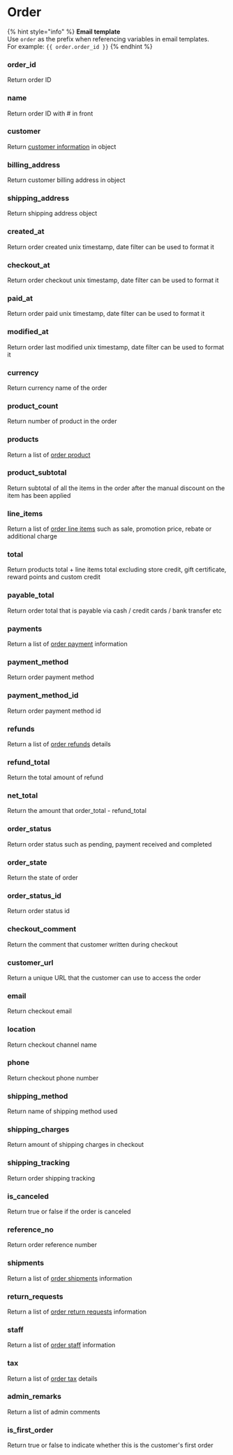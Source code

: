 # Order

{% hint style="info" %}
**Email template**\
Use `order` as the prefix when referencing variables in email templates.\
For example: `{{ order.order_id }}`
{% endhint %}


### order\_id

Return order ID



### name

Return order ID with # in front



### customer

Return [customer information](liquid/variables/account.md) in object



### billing\_address

Return customer billing address in object



### shipping\_address

Return shipping address object



### created\_at

Return order created unix timestamp, date filter can be used to format it



### checkout\_at

Return order checkout unix timestamp, date filter can be used to format it



### paid\_at

Return order paid unix timestamp, date filter can be used to format it



### modified\_at

Return order last modified unix timestamp, date filter can be used to format it



### currency

Return currency name of the order



### product\_count

Return number of product in the order



### products

Return a list of [order product](liquid/variables/order-product.md)



### product\_subtotal

Return subtotal of all the items in the order after the manual discount on the item has been applied



### line\_items

Return a list of [order line items](liquid/variables/order-line-items.md) such as sale, promotion price, rebate or additional charge



### total

Return products total + line items total excluding store credit, gift certificate, reward points and custom credit



### payable\_total

Return order total that is payable via cash / credit cards / bank transfer etc



### payments

Return a list of [order payment](liquid/variables/order-payment.md) information



### payment\_method

Return order payment method



### payment\_method\_id

Return order payment method id



### refunds

Return a list of [order refunds](liquid/variables/order-refund.md) details



### refund\_total

Return the total amount of refund



### net\_total

Return the amount that order\_total - refun&#x64;_\__&#x74;otal



### order\_status

Return order status such as pending, payment received and completed



### order\_state

Return the state of order



### order\_status\_id

Return order status id



### checkout\_comment

Return the comment that customer written during checkout



### customer\_url

Return a unique URL that the customer can use to access the order



### email

Return checkout email



### location

Return checkout channel name



### phone

Return checkout phone number



### shipping\_method

Return name of shipping method used



### shipping\_charges

Return amount of shipping charges in checkout



### shipping\_tracking

Return order shipping tracking



### is\_canceled

Return true or false if the order is canceled



### reference\_no

Return order reference number



### shipments

Return a list of [order shipments](liquid/variables/package.md) information



### return\_requests

Return a list of [order return requests](liquid/variables/return-request.md) information



### staff

Return a list of [order staff](liquid/variables/order-staff.md) information



### tax

Return a list of [order tax](liquid/variables/order-tax.md) details



### admin\_remarks

Return a list of admin comments



### is\_first\_order

Return true or false to indicate whether this is the customer's first order

